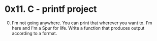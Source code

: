 # 0x11. C - printf project

0. I'm not going anywhere. You can print that wherever you want to. I'm here and I'm a Spur for life. Write a function that produces output according to a format.  

